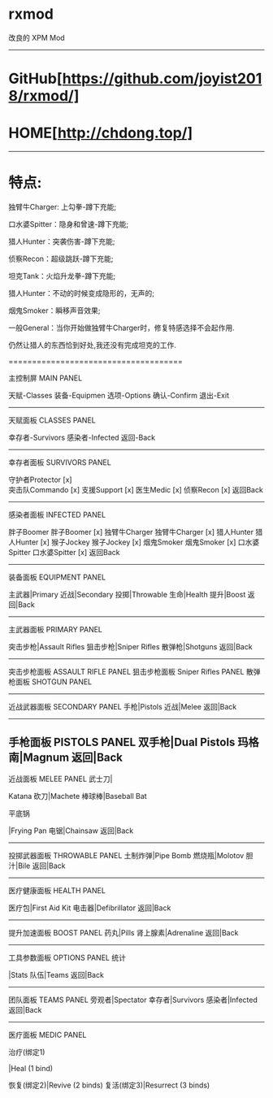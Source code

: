 # rxmod

改良的 XPM Mod



---------------------

# GitHub[https://github.com/joyist2018/rxmod/]

# HOME[http://chdong.top/]

---------------------



# 特点:

独臂牛Charger: 上勾拳-蹲下充能;

口水婆Spitter：隐身和曾速-蹲下充能;

猎人Hunter：突袭伤害-蹲下充能;

侦察Recon：超级跳跃-蹲下充能;

坦克Tank：火焰升龙拳-蹲下充能;

猎人Hunter：不动的时候变成隐形的，无声的;

烟鬼Smoker：瞬移声音效果;

一般General：当你开始做独臂牛Charger时，修复特感选择不会起作用.

仍然让猎人的东西恰到好处,我还没有完成坦克的工作.


=====================================

主控制屏	MAIN PANEL

天赋-Classes
装备-Equipmen
选项-Options
确认-Confirm
退出-Exit

---------------------
天赋面板	CLASSES PANEL

幸存者-Survivors
感染者-Infected
返回-Back

---------------------
幸存者面板	SURVIVORS PANEL

守护者Protector [x]	
突击队Commando [x]	
支援Support [x]
医生Medic [x]
侦察Recon [x]
返回Back

---------------------
感染者面板	INFECTED PANEL

胖子Boomer
胖子Boomer [x]
独臂牛Charger
独臂牛Charger [x]
猎人Hunter
猎人Hunter [x]
猴子Jockey
猴子Jockey [x]
烟鬼Smoker
烟鬼Smoker [x]
口水婆Spitter
口水婆Spitter [x]
返回Back



---------------------
装备面板 EQUIPMENT PANEL

主武器|Primary
近战|Secondary
投掷|Throwable
生命|Health
提升|Boost
返回|Back


---------------------
主武器面板	PRIMARY PANEL

突击步枪|Assault Rifles
狙击步枪|Sniper Rifles
散弹枪|Shotguns
返回|Back

---------------------
突击步枪面板	ASSAULT RIFLE PANEL
狙击步枪面板	Sniper Rifles PANEL
散弹枪面板	SHOTGUN PANEL

---------------------
近战武器面板	SECONDARY PANEL
手枪|Pistols
近战|Melee
返回|Back

---------------------
手枪面板	PISTOLS PANEL
双手枪|Dual Pistols
玛格南|Magnum
返回|Back
---------------------
近战面板	MELEE PANEL
武士刀|

Katana
砍刀|Machete
棒球棒|Baseball Bat



平底锅

|Frying Pan
电锯|Chainsaw
返回|Back



---------------------
投掷武器面板	THROWABLE PANEL
土制炸弹|Pipe Bomb
燃烧瓶|Molotov
胆汁|Bile
返回|Back

-------------------
医疗健康面板	HEALTH PANEL

医疗包|First Aid Kit
电击器|Defibrillator
返回|Back


---------------------
提升加速面板	BOOST PANEL
药丸|Pills
肾上腺素|Adrenaline
返回|Back


---------------------
工具参数面板	OPTIONS PANEL
统计

|Stats
队伍|Teams
返回|Back


---------------------
团队面板	TEAMS PANEL
旁观者|Spectator
幸存者|Survivors
感染者|Infected
返回|Back



---------------------
医疗面板	MEDIC PANEL

治疗(绑定1)

|Heal (1 bind)


恢复(绑定2)|Revive (2 binds)
复活(绑定3)|Resurrect (3 binds)


















